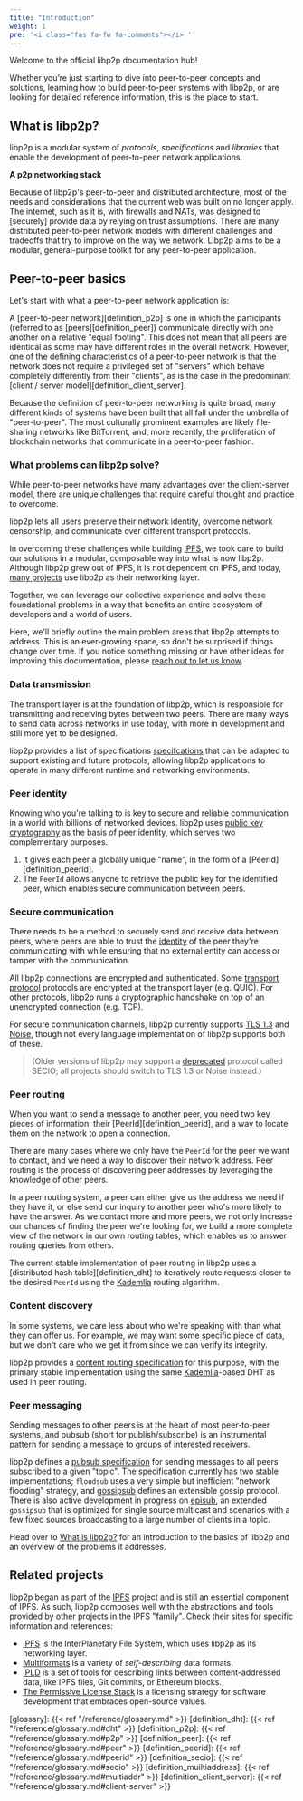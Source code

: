 ```yaml
---
title: "Introduction"
weight: 1
pre: '<i class="fas fa-fw fa-comments"></i> '
---
```


Welcome to the official libp2p documentation hub!

Whether you’re just starting to dive into peer-to-peer concepts and 
solutions, learning how to build peer-to-peer systems with libp2p, or 
are looking for detailed reference information, this is the place to 
start.

## What is libp2p?

libp2p is a modular system of *protocols*, *specifications* and *libraries* 
that enable the development of peer-to-peer network applications. 

**A p2p networking stack**

Because of libp2p's peer-to-peer and distributed architecture, most of the 
needs and considerations that the current web was built on no longer apply.
The internet, such as it is, with firewalls and NATs, was designed to [securely] 
provide data by relying on trust assumptions. There are many distributed
peer-to-peer network models with different challenges and tradeoffs that try
to improve on the way we network. Libp2p aims to be a modular, general-purpose 
toolkit for any peer-to-peer application.

## Peer-to-peer basics

Let's start with what a peer-to-peer network application is:

A [peer-to-peer network][definition_p2p] is one in which the participants 
(referred to as [peers][definition_peer]) communicate directly with one another 
on a relative "equal footing". This does not mean that all peers are identical 
as some may have different roles in the overall network. However, one of the 
defining characteristics of a peer-to-peer network is that the network does not 
require a privileged set of "servers" which behave completely differently from 
their "clients", as is the case in the predominant 
[client / server model][definition_client_server].

Because the definition of peer-to-peer networking is quite broad, many different 
kinds of systems have been built that all fall under the umbrella of "peer-to-peer". 
The most culturally prominent examples are likely file-sharing networks like BitTorrent, 
and, more recently, the proliferation of blockchain networks that communicate in a 
peer-to-peer fashion.

### What problems can libp2p solve?

While peer-to-peer networks have many advantages over the client-server model, 
there are unique challenges that require careful thought and practice to overcome.

libp2p lets all users preserve their network identity, overcome network censorship, 
and communicate over different transport protocols.

In overcoming these challenges while building [IPFS](https://ipfs.io),
we took care to build our solutions in a modular, composable way into what is 
now libp2p. Although libp2p grew out of IPFS, it is not dependent on IPFS, and 
today, [many projects][built_with_libp2p] use libp2p as their networking layer. 

Together, we can leverage our collective experience and solve these foundational 
problems in a way that benefits an entire ecosystem of developers and a world of users.

Here, we'll briefly outline the main problem areas that libp2p attempts to address. 
This is an ever-growing space, so don't be surprised if things change over time. 
If you notice something missing or have other ideas for improving this documentation, 
please [reach out to let us know][help_improve_docs].

### Data transmission

The transport layer is at the foundation of libp2p, which is responsible for 
transmitting and receiving bytes between two peers. There are many 
ways to send data across networks in use today, with more in development and still more yet 
to be designed. 

libp2p provides a list of specifications [specifcations](https://github.com/libp2p/specs) 
that can be adapted to support existing and future protocols, allowing libp2p applications 
to operate in many different runtime and networking environments.

### Peer identity

Knowing who you're talking to is key to secure and reliable communication in a world 
with billions of networked devices. libp2p uses 
[public key cryptography](https://en.wikipedia.org/wiki/Public-key_cryptography) 
as the basis of peer identity, which serves two complementary purposes.

1. It gives each peer a globally unique "name", in the form of a 
   [PeerId][definition_peerid]. 
2. The `PeerId` allows anyone to retrieve the public key for the identified 
   peer, which enables secure communication between peers.

### Secure communication

There needs to be a method to securely send and receive data between peers, 
where peers are able to trust the [identity](#peer-identity) of the peer they're
communicating with while ensuring that no external entity can access or tamper with
the communication.

All libp2p connections are encrypted and authenticated. Some [transport protocol](#transport) 
protocols are encrypted at the transport layer (e.g. QUIC). For other protocols, libp2p runs 
a cryptographic handshake on top of an unencrypted connection (e.g. TCP).

For secure communication channels, libp2p currently supports 
[TLS 1.3](https://www.ietf.org/blog/tls13/) and [Noise](https://noiseprotocol.org/), 
though not every language implementation of libp2p supports both of these. 

> (Older versions of libp2p may support a 
> [deprecated](https://blog.ipfs.io/2020-08-07-deprecating-secio/) protocol called SECIO; 
> all projects should switch to TLS 1.3 or Noise instead.)

### Peer routing

When you want to send a message to another peer, you need two key pieces 
of information: their [PeerId][definition_peerid], and a way to locate them 
on the network to open a connection.

There are many cases where we only have the `PeerId` for the peer we want to 
contact, and we need a way to discover their network address. Peer routing is 
the process of discovering peer addresses by leveraging the knowledge of other 
peers.

In a peer routing system, a peer can either give us the address we need if they 
have it, or else send our inquiry to another peer who's more likely to have the 
answer. As we contact more and more peers, we not only increase our chances of 
finding the peer we're looking for, we build a more complete view of the network 
in our own routing tables, which enables us to answer routing queries from others.

The current stable implementation of peer routing in libp2p uses a 
[distributed hash table][definition_dht] to iteratively route requests closer 
to the desired `PeerId` using the [Kademlia][wiki_kademlia] routing algorithm.

### Content discovery

In some systems, we care less about who we're speaking with than what they can offer us. 
For example, we may want some specific piece of data, but we don't care who we get it from 
since we can verify its integrity.

libp2p provides a [content routing specification][spec_content_routing] for this 
purpose, with the primary stable implementation using the same 
[Kademlia][wiki_kademlia]-based DHT as used in peer routing.

### Peer messaging

Sending messages to other peers is at the heart of most peer-to-peer systems, 
and pubsub (short for publish/subscribe) is an instrumental pattern for sending 
a message to groups of interested receivers.

libp2p defines a [pubsub specification][spec_pubsub] for sending messages to all 
peers subscribed to a given "topic". The specification currently has two stable 
implementations; `floodsub` uses a very simple but inefficient  "network flooding" 
strategy, and [gossipsub](https://github.com/libp2p/specs/tree/master/pubsub/gossipsub) 
defines an extensible gossip protocol.  There is also active development in progress on 
[episub](https://github.com/libp2p/specs/blob/master/pubsub/gossipsub/episub.md), an 
extended `gossipsub` that is optimized for single source multicast and scenarios with a 
few fixed sources broadcasting to a large number of clients in a topic.

Head over to [What is libp2p?](/introduction/what-is-libp2p/) for an introduction to 
the basics of libp2p and an overview of the problems it addresses.

## Related projects

libp2p began as part of the [IPFS](https://ipfs.io) project and is still an 
essential component of IPFS. As such, libp2p composes well with the abstractions 
and tools provided by other projects in the IPFS "family". Check their sites for 
specific information and references:

- [IPFS](https://libp2p.io) is the InterPlanetary File System, which uses libp2p as 
  its networking layer.
- [Multiformats](https://multiformats.io) is a variety of *self-describing* data formats.
- [IPLD](https://ipld.io) is a set of tools for describing links between content-addressed 
  data, like IPFS files, Git commits, or Ethereum blocks.
- [The Permissive License Stack](https://protocol.ai/blog/announcing-the-permissive-license-stack) 
  is a licensing strategy for software development that embraces open-source values.

[glossary]: {{< ref "/reference/glossary.md" >}}
[definition_dht]: {{< ref "/reference/glossary.md#dht" >}}
[definition_p2p]: {{< ref "/reference/glossary.md#p2p" >}}
[definition_peer]: {{< ref "/reference/glossary.md#peer" >}}
[definition_peerid]: {{< ref "/reference/glossary.md#peerid" >}}
[definition_secio]: {{< ref "/reference/glossary.md#secio" >}}
[definition_muiltiaddress]: {{< ref "/reference/glossary.md#multiaddr" >}}
[definition_client_server]: {{< ref "/reference/glossary.md#client-server" >}}

[spec_content_routing]: https://github.com/libp2p/specs/blob/master/kad-dht/README.md
[spec_pubsub]: https://github.com/libp2p/specs/blob/master/pubsub/README.md
[built_with_libp2p]: https://discuss.libp2p.io/c/ecosystem-community
[help_improve_docs]: https://github.com/libp2p/docs/issues
[wiki_kademlia]: https://en.wikipedia.org/wiki/Kademlia

